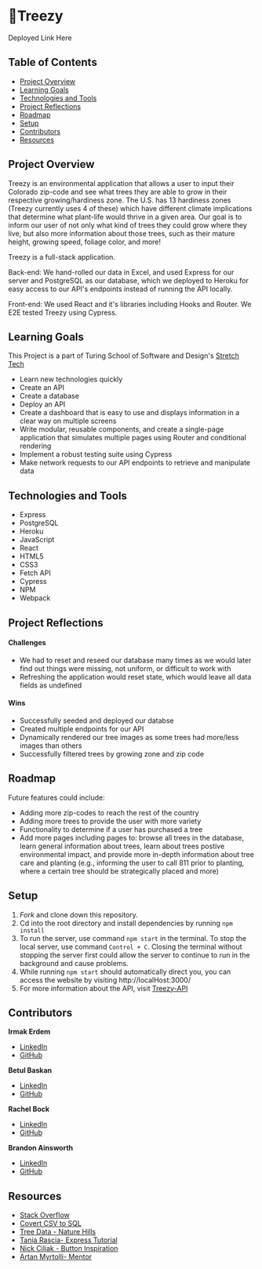 # 🌳Treezy

Deployed Link Here

## Table of Contents
- [Project Overview](#project-overview)
- [Learning Goals](#learning-goals)
- [Technologies and Tools](#technologies-and-tools)
- [Project Reflections](#project-reflections)
- [Roadmap](#roadmap)
- [Setup](#setup)
- [Contributors](#contributors)
- [Resources](#resources)

## Project Overview


Treezy is an environmental application that allows a user to input their Colorado zip-code and see what trees they are able to grow in their respective growing/hardiness zone. The U.S. has 13 hardiness zones (Treezy currently uses 4 of these) which have different climate implications that determine what plant-life would thrive in a given area. Our goal is to inform our user of not only what kind of trees they could grow where they live, but also more information about those trees, such as their mature height, growing speed, foliage color, and more! 

Treezy is a full-stack application. 

Back-end: We hand-rolled our data in Excel, and used Express for our server and PostgreSQL as our database, which we deployed to Heroku for easy access to our API's endpoints instead of running the API locally. 

Front-end: We used React and it's libraries including Hooks and Router. We E2E tested Treezy using Cypress.


## Learning Goals

This Project is a part of Turing School of Software and Design's [Stretch Tech](https://frontend.turing.edu/projects/module-3/stretch.html)

* Learn new technologies quickly
* Create an API
* Create a database
* Deploy an API
* Create a dashboard that is easy to use and displays information in a clear way on multiple screens
* Write modular, reusable components, and create a single-page application that simulates multiple pages using Router and conditional rendering
* Implement a robust testing suite using Cypress
* Make network requests to our API endpoints to retrieve and manipulate data


## Technologies and Tools

* Express
* PostgreSQL
* Heroku
* JavaScript
* React
* HTML5
* CSS3
* Fetch API
* Cypress
* NPM
* Webpack

## Project Reflections



#### Challenges

* We had to reset and reseed our database many times as we would later find out things were missing, not uniform, or difficult to work with
* Refreshing the application would reset state, which would leave all data fields as undefined


#### Wins

* Successfully seeded and deployed our databse
* Created multiple endpoints for our API
* Dynamically rendered our tree images as some trees had more/less images than others
* Successfully filtered trees by growing zone and zip code




## Roadmap

Future features could include:

* Adding more zip-codes to reach the rest of the country
* Adding more trees to provide the user with more variety
* Functionality to determine if a user has purchased a tree
* Add more pages including pages to: browse all trees in the database, learn general information about trees, learn about trees postive environmental impact, and provide more in-depth information about tree care and planting (e.g., informing the user to call 811 prior to planting, where a certain tree should be strategically placed and more)

## Setup
1. _Fork_ and clone down this repository.
2. Cd into the root directory and install dependencies by running `npm install`
3. To run the server, use command `npm start` in the terminal. To stop the local server, use command `Control + C`. Closing the terminal without stopping the server first could allow the server to continue to run in the background and cause problems.
4. While running `npm start` should automatically direct you, you can access the website by visiting http://localHost:3000/
5. For more information about the API, visit [Treezy-API](https://github.com/irmakerdem/tree-pal-api)


## Contributors

**Irmak Erdem**
* [LinkedIn](https://www.linkedin.com/in/irmakerdem/)
* [GitHub](https://github.com/irmakerdem)

**Betul Baskan**
* [LinkedIn](https://www.linkedin.com/in/betul-baskan/)
* [GitHub](https://github.com/Baskanbetul)

**Rachel Bock**
* [LinkedIn](https://www.linkedin.com/in/rachelbock/)
* [GitHub](https://github.com/rachel-bock)

**Brandon Ainsworth**
* [LinkedIn](https://www.linkedin.com/in/ainsworth-brandon/)
* [GitHub](https://github.com/BrandonAinsworth)

## Resources

* [Stack Overflow](https://stackoverflow.com/)
* [Covert CSV to SQL](https://www.convertcsv.com/csv-to-sql.htm)
* [Tree Data - Nature Hills](https://www.naturehills.com/)
* [Tania Rascia- Express Tutorial](https://www.taniarascia.com/node-express-postgresql-heroku/)
* [Nick Ciliak - Button Inspiration](https://codepen.io/nickcil/pen/vErdeB)
* [Artan Myrtolli- Mentor](https://github.com/artanmyrtolli)

